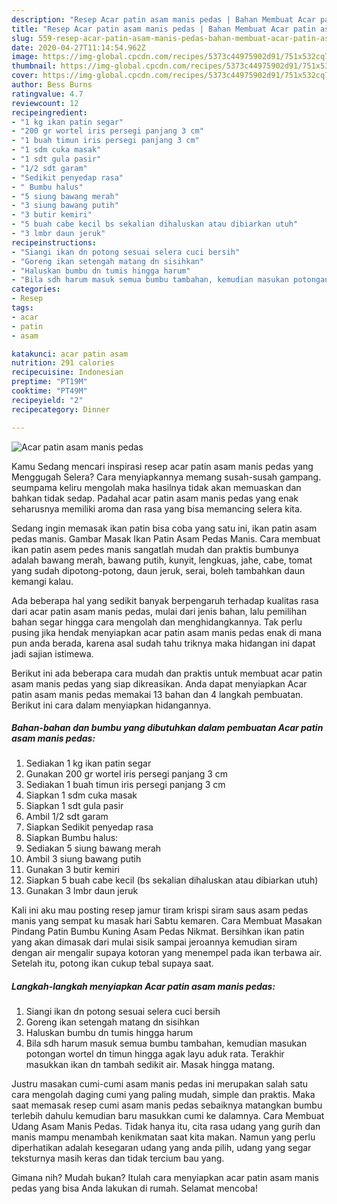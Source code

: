 ```yaml
---
description: "Resep Acar patin asam manis pedas | Bahan Membuat Acar patin asam manis pedas Yang Sedap"
title: "Resep Acar patin asam manis pedas | Bahan Membuat Acar patin asam manis pedas Yang Sedap"
slug: 559-resep-acar-patin-asam-manis-pedas-bahan-membuat-acar-patin-asam-manis-pedas-yang-sedap
date: 2020-04-27T11:14:54.962Z
image: https://img-global.cpcdn.com/recipes/5373c44975902d91/751x532cq70/acar-patin-asam-manis-pedas-foto-resep-utama.jpg
thumbnail: https://img-global.cpcdn.com/recipes/5373c44975902d91/751x532cq70/acar-patin-asam-manis-pedas-foto-resep-utama.jpg
cover: https://img-global.cpcdn.com/recipes/5373c44975902d91/751x532cq70/acar-patin-asam-manis-pedas-foto-resep-utama.jpg
author: Bess Burns
ratingvalue: 4.7
reviewcount: 12
recipeingredient:
- "1 kg ikan patin segar"
- "200 gr wortel iris persegi panjang 3 cm"
- "1 buah timun iris persegi panjang 3 cm"
- "1 sdm cuka masak"
- "1 sdt gula pasir"
- "1/2 sdt garam"
- "Sedikit penyedap rasa"
- " Bumbu halus"
- "5 siung bawang merah"
- "3 siung bawang putih"
- "3 butir kemiri"
- "5 buah cabe kecil bs sekalian dihaluskan atau dibiarkan utuh"
- "3 lmbr daun jeruk"
recipeinstructions:
- "Siangi ikan dn potong sesuai selera cuci bersih"
- "Goreng ikan setengah matang dn sisihkan"
- "Haluskan bumbu dn tumis hingga harum"
- "Bila sdh harum masuk semua bumbu tambahan, kemudian masukan potongan wortel dn timun hingga agak layu aduk rata. Terakhir masukkan ikan dn tambah sedikit air. Masak hingga matang."
categories:
- Resep
tags:
- acar
- patin
- asam

katakunci: acar patin asam 
nutrition: 291 calories
recipecuisine: Indonesian
preptime: "PT19M"
cooktime: "PT49M"
recipeyield: "2"
recipecategory: Dinner

---
```



![Acar patin asam manis pedas](https://img-global.cpcdn.com/recipes/5373c44975902d91/751x532cq70/acar-patin-asam-manis-pedas-foto-resep-utama.jpg)

Kamu Sedang mencari inspirasi resep acar patin asam manis pedas yang Menggugah Selera? Cara menyiapkannya memang susah-susah gampang. seumpama keliru mengolah maka hasilnya tidak akan memuaskan dan bahkan tidak sedap. Padahal acar patin asam manis pedas yang enak seharusnya memiliki aroma dan rasa yang bisa memancing selera kita.

Sedang ingin memasak ikan patin bisa coba yang satu ini, ikan patin asam pedas manis. Gambar Masak Ikan Patin Asam Pedas Manis. Cara membuat ikan patin asem pedes manis sangatlah mudah dan praktis bumbunya adalah bawang merah, bawang putih, kunyit, lengkuas, jahe, cabe, tomat yang sudah dipotong-potong, daun jeruk, serai, boleh tambahkan daun kemangi kalau.

Ada beberapa hal yang sedikit banyak berpengaruh terhadap kualitas rasa dari acar patin asam manis pedas, mulai dari jenis bahan, lalu pemilihan bahan segar hingga cara mengolah dan menghidangkannya. Tak perlu pusing jika hendak menyiapkan acar patin asam manis pedas enak di mana pun anda berada, karena asal sudah tahu triknya maka hidangan ini dapat jadi sajian istimewa.


Berikut ini ada beberapa cara mudah dan praktis untuk membuat acar patin asam manis pedas yang siap dikreasikan. Anda dapat menyiapkan Acar patin asam manis pedas memakai 13 bahan dan 4 langkah pembuatan. Berikut ini cara dalam menyiapkan hidangannya.

<!--inarticleads1-->

##### Bahan-bahan dan bumbu yang dibutuhkan dalam pembuatan Acar patin asam manis pedas:

1. Sediakan 1 kg ikan patin segar
1. Gunakan 200 gr wortel iris persegi panjang 3 cm
1. Sediakan 1 buah timun iris persegi panjang 3 cm
1. Siapkan 1 sdm cuka masak
1. Siapkan 1 sdt gula pasir
1. Ambil 1/2 sdt garam
1. Siapkan Sedikit penyedap rasa
1. Siapkan  Bumbu halus:
1. Sediakan 5 siung bawang merah
1. Ambil 3 siung bawang putih
1. Gunakan 3 butir kemiri
1. Siapkan 5 buah cabe kecil (bs sekalian dihaluskan atau dibiarkan utuh)
1. Gunakan 3 lmbr daun jeruk


Kali ini aku mau posting resep jamur tiram krispi siram saus asam pedas manis yang sempat ku masak hari Sabtu kemaren. Cara Membuat Masakan Pindang Patin Bumbu Kuning Asam Pedas Nikmat. Bersihkan ikan patin yang akan dimasak dari mulai sisik sampai jeroannya kemudian siram dengan air mengalir supaya kotoran yang menempel pada ikan terbawa air. Setelah itu, potong ikan cukup tebal supaya saat. 

<!--inarticleads2-->

##### Langkah-langkah menyiapkan Acar patin asam manis pedas:

1. Siangi ikan dn potong sesuai selera cuci bersih
1. Goreng ikan setengah matang dn sisihkan
1. Haluskan bumbu dn tumis hingga harum
1. Bila sdh harum masuk semua bumbu tambahan, kemudian masukan potongan wortel dn timun hingga agak layu aduk rata. Terakhir masukkan ikan dn tambah sedikit air. Masak hingga matang.


Justru masakan cumi-cumi asam manis pedas ini merupakan salah satu cara mengolah daging cumi yang paling mudah, simple dan praktis. Maka saat memasak resep cumi asam manis pedas sebaiknya matangkan bumbu terlebih dahulu kemudian baru masukkan cumi ke dalamnya. Cara Membuat Udang Asam Manis Pedas. Tidak hanya itu, cita rasa udang yang gurih dan manis mampu menambah kenikmatan saat kita makan. Namun yang perlu diperhatikan adalah kesegaran udang yang anda pilih, udang yang segar teksturnya masih keras dan tidak tercium bau yang. 

Gimana nih? Mudah bukan? Itulah cara menyiapkan acar patin asam manis pedas yang bisa Anda lakukan di rumah. Selamat mencoba!
